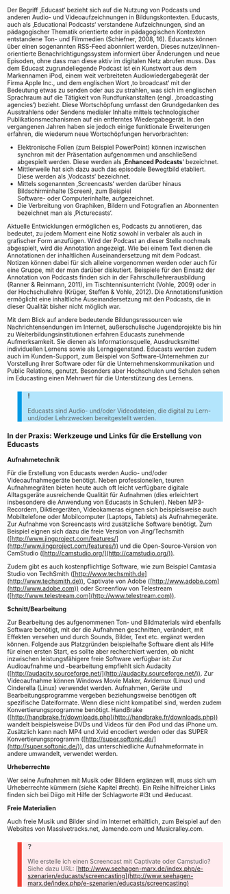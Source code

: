 <!-- filename: 01_Was_sind_Educasts.md -->
<!-- title: Was sind Educasts? -->

Der Begriff ‚Educast‘ bezieht sich auf die Nutzung von Podcasts und anderen Audio- und Videoaufzeichnungen in Bildungskontexten. Educasts, auch als ‚Educational Podcasts‘ verstandene Aufzeichnungen, sind an pädagogischer Thematik orientierte oder in pädagogischen Kontexten entstandene Ton- und Filmmedien (Schiefner, 2008, 16). Educasts können über einen sogenannten RSS-Feed abonniert werden. Dieses nutzer/innen-orientierte Benachrichtigungssystem informiert über Änderungen und neue Episoden, ohne dass man diese aktiv im digitalen Netz abrufen muss. Das dem Educast zugrundeliegende Podcast ist ein Kunstwort aus dem Markennamen iPod, einem weit verbreiteten Audiowiedergabegerät der Firma Apple Inc., und dem englischen Wort ‚to broadcast‘ mit der Bedeutung etwas zu senden oder aus zu strahlen, was sich im englischen Sprachraum auf die Tätigkeit von Rundfunkanstalten (engl. ‚broadcasting agencies‘) bezieht. Diese Wortschöpfung umfasst den Grundgedanken des Ausstrahlens oder Sendens medialer Inhalte mittels technologischer Publikationsmechanismen auf ein entferntes Wiedergabegerät. In den vergangenen Jahren haben sie jedoch einige funktionale Erweiterungen erfahren, die wiederum neue Wortschöpfungen hervorbrachten:

- Elektronische Folien (zum Beispiel PowerPoint) können inzwischen synchron mit der Präsentation aufgenommen und anschließend abgespielt werden. Diese werden als ‚**Enhanced Podcasts**‘ bezeichnet.
- Mittlerweile hat sich dazu auch das episodale Bewegtbild etabliert. Diese werden als ‚Vodcasts‘ bezeichnet.
- Mittels sogenannten ‚Screencasts‘ werden darüber hinaus Bildschirminhalte (Screen), zum Beispiel  
  Software- oder Computerinhalte, aufgezeichnet.
- Die Verbreitung von Graphiken, Bildern und Fotografien an Abonnenten bezeichnet man als ‚Picturecasts‘.

Aktuelle Entwicklungen ermöglichen es, Podcasts zu annotieren, das bedeutet, zu jedem Moment eine Notiz sowohl in verbaler als auch in grafischer Form anzufügen. Wird der Podcast an dieser Stelle nochmals abgespielt, wird die Annotation angezeigt. Wie bei einem Text dienen die Annotationen der inhaltlichen Auseinandersetzung mit dem Podcast. Notizen können dabei für sich alleine vorgenommen werden oder auch für eine Gruppe, mit der man darüber diskutiert. Beispiele für den Einsatz der Annotation von Podcasts finden sich in der Fahrschullehrerausbildung (Ranner &amp; Reinmann, 2011), im Tischtennisunterricht (Vohle, 2009) oder in der Hochschullehre (Krüger, Steffen &amp; Vohle, 2012). Die Annotationsfunktion ermöglicht eine inhaltliche Auseinandersetzung mit den Podcasts, die in dieser Qualität bisher nicht möglich war.

Mit dem Blick auf andere bedeutende Bildungsressourcen wie Nachrichtensendungen im Internet, außerschulische Jugendprojekte bis hin zu Weiterbildungsinstitutionen erfahren Educasts zunehmende Aufmerksamkeit. Sie dienen als Informationsquelle, Ausdrucksmittel individuellen Lernens sowie als Lerngegenstand. Educasts werden zudem auch im Kunden-Support, zum Beispiel von Software-Unternehmen zur Vorstellung ihrer Software oder für die Unternehmenskommunikation und Public Relations, genutzt. Besonders aber Hochschulen und Schulen sehen im Educasting einen Mehrwert für die Unterstützung des Lernens.

<blockquote style="background: #B3E5FC; border-left: 10px solid #039BE5">

### !

Educasts sind Audio- und/oder Videodateien, die digital zu Lern- und/oder Lehrzwecken bereitgestellt werden.

</blockquote>

### In der Praxis: Werkzeuge und Links für die Erstellung von Educasts

</blockquote>

**Aufnahmetechnik**

Für die Erstellung von Educasts werden Audio- und/oder Videoaufnahmegeräte benötigt. Neben professionellen, teuren Aufnahmegräten bieten heute auch oft leicht verfügbare digitale Alltagsgeräte ausreichende Qualität für Aufnahmen (dies erleichtert insbesondere die Anwendung von Educasts in Schulen). Neben MP3-Recordern, Diktiergeräten, Videokameras eignen sich beispielsweise auch Mobiltelefone oder Mobilcomputer (Laptops, Tablets) als Aufnahmegeräte. Zur Aufnahme von Screencasts wird zusätzliche Software benötigt. Zum Beispiel eignen sich dazu die freie Version von Jing/Techsmith ([http://www.jingproject.com/features/](http://www.jingproject.com/features/)) und die Open-Source-Version von CamStudio ([http://camstudio.org/](http://camstudio.org/)).

</blockquote>

Zudem gibt es auch kostenpflichtige Software, wie zum Beispiel Camtasia Studio von TechSmith ([http://www.techsmith.de](http://www.techsmith.de)), Captivate von Adobe ([http://www.adobe.com](http://www.adobe.com)) oder Screenflow von Telestream ([http://www.telestream.com](http://www.telestream.com)).

**Schnitt/Bearbeitung**

Zur Bearbeitung des aufgenommenen Ton- und Bildmaterials wird ebenfalls Software benötigt, mit der die Aufnahmen geschnitten, verändert, mit Effekten versehen und durch Sounds, Bilder, Text etc. ergänzt werden können. Folgende aus Platzgründen beispielhafte Software dient als Hilfe für einen ersten Start, es sollte aber recherchiert werden, ob nicht inzwischen leistungsfähigere freie Software verfügbar ist: Zur Audioaufnahme und -bearbeitung empfiehlt sich Audacity ([http://audacity.sourceforge.net/](http://audacity.sourceforge.net/)). Zur Videoaufnahme können Windows Movie Maker, Avidemux (Linux) und Cinderella (Linux) verwendet werden. Aufnahmen, Geräte und Bearbeitungsprogramme vergeben beziehungsweise benötigen oft spezifische Dateiformate. Wenn diese nicht kompatibel sind, werden zudem Konvertierungsprogramme benötigt. HandBrake ([http://handbrake.fr/downloads.php](http://handbrake.fr/downloads.php)) wandelt beispielsweise DVDs und Videos für den iPod und das iPhone um. Zusätzlich kann nach MP4 und Xvid encodiert werden oder das SUPER Konvertierungsprogramm ([http://super.softonic.de/](http://super.softonic.de/)), das unterschiedliche Aufnahmeformate in andere umwandelt, verwendet werden.

**Urheberrechte**

Wer seine Aufnahmen mit Musik oder Bildern ergänzen will, muss sich um Urheberrechte kümmern (siehe Kapitel #recht). Ein Reihe hilfreicher Links finden sich bei Diigo mit Hilfe der Schlagworte #l3t und #educast.

**Freie Materialien**

Auch freie Musik und Bilder sind im Internet erhältlich, zum Beispiel auf den Websites von Massivetracks.net, Jamendo.com und Musicralley.com.

<blockquote style="background: #FFEBEE; border-left: 10px solid #F44336">

### ?

Wie erstelle ich einen Screencast mit Captivate oder Camstudio? Siehe dazu URL: [http://www.seehagen-marx.de/index.php/e-szenarien/educasts/screencasting](http://www.seehagen-marx.de/index.php/e-szenarien/educasts/screencasting)

</blockquote>
